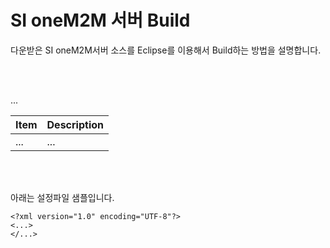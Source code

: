 # SI oneM2M 서버 Build

다운받은 SI oneM2M서버 소스를 Eclipse를 이용해서 Build하는 방법을 설명합니다.

<br>
<br>

...

Item              | Description
----------------- | --------------------------
...     | ...

<br>
<br>

아래는 설정파일 샘플입니다.

```
<?xml version="1.0" encoding="UTF-8"?>
<...>
</...>


```

<br>
<br>
